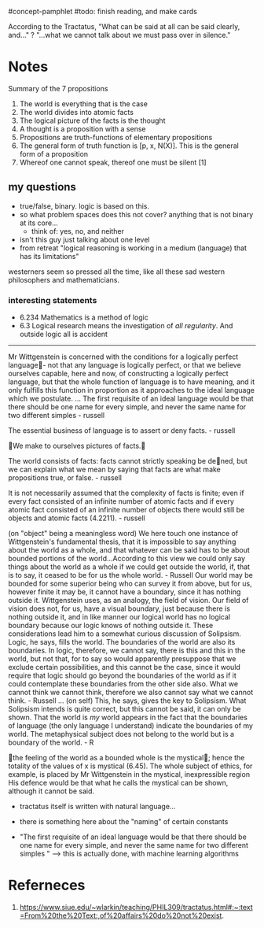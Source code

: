 #concept-pamphlet 
#todo: finish reading, and make cards


According to the Tractatus,
"What can be said at all can be said clearly, and..."
?
"...what we cannot talk about we must pass over in silence."


# Notes

Summary of the 7 propositions
1. The world is everything that is the case
2. The world divides into atomic facts
3. The logical picture of the facts is the thought
4. A thought is a proposition with a sense
5. Propositions are truth-functions of elementary propositions
6. The general form of truth function is [p, x, N(X)]. This is the general form of a proposition
7. Whereof one cannot speak, thereof one must be silent
[1]


## my questions
- true/false, binary. logic is based on this.
- so what problem spaces does this not cover? anything that is not binary at its core...
	- think of: yes, no, and neither
- isn't this guy just talking about one level
- from retreat "logical reasoning is working in a medium (language) that has its limitations"

westerners seem so pressed all the time, like all these sad western philosophers and mathematicians.

### interesting statements
- 6.234 Mathematics is a method of logic
- 6.3 Logical research means the investigation of *all regularity*. And outside logic all is accident

---
Mr Wittgenstein is concerned with the conditions for a logically perfect language- not that any language is logically perfect, or that we believe ourselves capable, here and now, of constructing a logically perfect language, but that the whole function of language is to have meaning, and it only fulfills this function in proportion as it approaches to the ideal language which we postulate.
...
The first requisite of an ideal language would be that there should be one name for every simple, and never the same name for two different simples - russell

The essential business of language is to assert or deny facts. - russell

We make to ourselves pictures of facts.
 
 The world consists of facts: facts cannot strictly speaking be dened, but we can explain what we mean by saying that facts are what make propositions true, or false. - russell

 It is not necessarily assumed that the complexity of facts is finite; even if every fact consisted of an infinite number of atomic facts and if every atomic fact consisted of an infinite number of objects there would still be objects and atomic facts (4.2211). - russell

(on "object" being a meaningless word) We here touch one instance of Wittgenstein's fundamental thesis, that it is impossible to say anything about the world as a whole, and that whatever can be said has to be about bounded portions of the world...According to this view we could only say things about the world as a whole if we could get outside the world, if, that is to say, it ceased to be for us the whole world. - Russell
Our world may be bounded for some superior being who can survey it from above, but for us, however finite it may be, it cannot have a boundary, since it has nothing outside it. Wittgenstein uses, as an analogy, the field of vision. Our field of vision does not, for us, have a visual boundary, just because there is nothing outside it, and in like manner our logical world has no logical boundary because our logic knows of nothing outside it. These considerations lead him to a somewhat curious discussion of Solipsism. Logic, he says, fills the world. The boundaries of the world are also its boundaries. In logic, therefore, we cannot say, there is this and this in the world, but not that, for to say so would apparently presuppose that we exclude certain possibilities, and this cannot be the case, since it would require that logic should go beyond the boundaries of the world as if it could contemplate these boundaries from the other side also. What we cannot think we cannot think, therefore we also cannot say what we cannot think. - Russell
...
(on self) This, he says, gives the key to Solipsism. What Solipsism intends is quite correct, but this cannot be said, it can only be shown. That the world is *my* world appears in the fact that the boundaries of language (the only language I understand) indicate the boundaries of my world. The metaphysical subject does not belong to the world but is a boundary of the world. - R

the feeling of the world as a bounded whole is the mystical; hence the totality of the values of x is mystical (6.45).
	The whole subject of ethics, for example, is placed by Mr Wittgenstein in the mystical, inexpressible region
	His defence would be that what he calls the mystical can be shown, although it cannot be said.

- tractatus itself is written with natural language...

- there is something here about the "naming" of certain constants
- "The first requisite of an ideal language would be that there should be one name for every simple, and never the same name for two different simples " --> this is actually done, with machine learning algorithms


# Referneces
1. https://www.siue.edu/~wlarkin/teaching/PHIL309/tractatus.html#:~:text=From%20the%20Text:,of%20affairs%20do%20not%20exist.